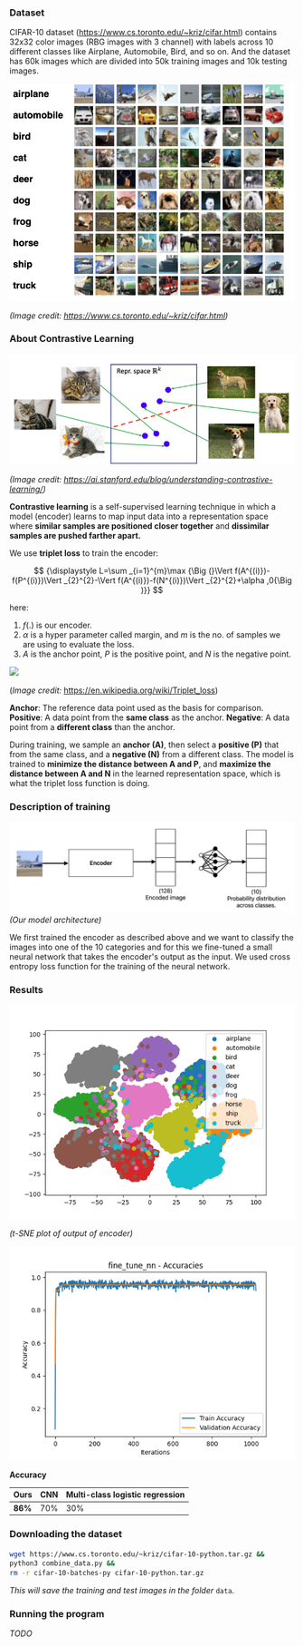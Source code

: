 
### Dataset

CIFAR-10 dataset (https://www.cs.toronto.edu/~kriz/cifar.html) contains 32x32 color images (RBG images with 3 channel) with labels across 10 different classes like Airplane, Automobile, Bird, and so on. And the dataset has 60k images which are divided into 50k training images and 10k testing images. 

![cifar-10 sample](images/cifar_10_dataset_sample.png)

*(Image credit: https://www.cs.toronto.edu/~kriz/cifar.html)*


### About Contrastive Learning

![Illustration of learned embedding space](images/representation_learning_1.png)

*(Image credit: https://ai.stanford.edu/blog/understanding-contrastive-learning/)*


**Contrastive learning** is a self-supervised learning technique in which a model (encoder) learns to map input data into a representation space where **similar samples are positioned closer together** and **dissimilar samples are pushed farther apart.**

We use **triplet loss** to train the encoder:

$$
{\displaystyle L=\sum _{i=1}^{m}\max {\Big (}\Vert f(A^{(i)})-f(P^{(i)})\Vert _{2}^{2}-\Vert f(A^{(i)})-f(N^{(i)})\Vert _{2}^{2}+\alpha ,0{\Big )}}
$$

here: 
1. $f(.)$ is our encoder.
2. $\alpha$ is a hyper parameter called margin, and $m$ is the no. of samples we are using to evaluate the loss.
3. $A$ is the anchor point, $P$ is the positive point, and $N$ is the negative point.

[![](https://upload.wikimedia.org/wikipedia/commons/thumb/2/27/Triplet_Loss_Minimization.png/330px-Triplet_Loss_Minimization.png)](https://en.wikipedia.org/wiki/File:Triplet_Loss_Minimization.png)

(*Image credit:* https://en.wikipedia.org/wiki/Triplet_loss)

**Anchor**: The reference data point used as the basis for comparison.  
**Positive**: A data point from the **same class** as the anchor.
**Negative**: A data point from a **different class** than the anchor.

During training, we sample an **anchor (A)**, then select a **positive (P)** that from the same class, and a **negative (N)** from a different class. The model is trained to **minimize the distance between A and P**, and **maximize the distance between A and N** in the learned representation space, which is what the triplet loss function is doing.

### Description of training

![model architecture](images/model_architecture.png)
*(Our model architecture)*

We first trained the encoder as described above and we want to classify the images into one of the 10 categories and for this we fine-tuned a small neural network that takes the encoder's output as the input. We used cross entropy loss function for the training of the neural network.

### Results

![tsne_plot](images/tsne.png)

*(t-SNE plot of output of encoder)*

![accuracy_plot](images/acc_nn.png)

**Accuracy**

| **Ours** | **CNN** | **Multi-class logistic regression** |
|----------|---------|-------------------------------------|
| **86%**  | 70%     |                 30%                 |

### Downloading the dataset

```bash
wget https://www.cs.toronto.edu/~kriz/cifar-10-python.tar.gz && 
python3 combine_data.py &&
rm -r cifar-10-batches-py cifar-10-python.tar.gz
```

*This will save the training and test images in the folder* `data`.

### Running the program
*TODO*
